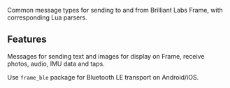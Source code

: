 Common message types for sending to and from Brilliant Labs Frame, with corresponding Lua parsers.

## Features

Messages for sending text and images for display on Frame, receive photos, audio, IMU data and taps.

Use `frame_ble` package for Bluetooth LE transport on Android/iOS.
